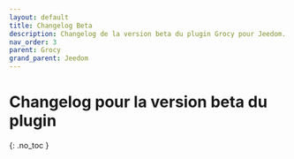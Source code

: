 ```yaml
---
layout: default
title: Changelog Beta
description: Changelog de la version beta du plugin Grocy pour Jeedom. 
nav_order: 3
parent: Grocy
grand_parent: Jeedom
---
```


# Changelog pour la version beta du plugin
{: .no_toc }